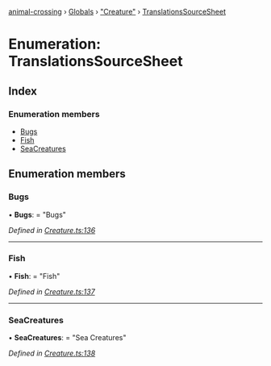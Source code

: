 [animal-crossing](../README.md) › [Globals](../globals.md) › ["Creature"](../modules/_creature_.md) › [TranslationsSourceSheet](_creature_.translationssourcesheet.md)

# Enumeration: TranslationsSourceSheet

## Index

### Enumeration members

* [Bugs](_creature_.translationssourcesheet.md#bugs)
* [Fish](_creature_.translationssourcesheet.md#fish)
* [SeaCreatures](_creature_.translationssourcesheet.md#seacreatures)

## Enumeration members

###  Bugs

• **Bugs**: = "Bugs"

*Defined in [Creature.ts:136](https://github.com/Norviah/animal-crossing/blob/267b9fa/module/types/Creature.ts#L136)*

___

###  Fish

• **Fish**: = "Fish"

*Defined in [Creature.ts:137](https://github.com/Norviah/animal-crossing/blob/267b9fa/module/types/Creature.ts#L137)*

___

###  SeaCreatures

• **SeaCreatures**: = "Sea Creatures"

*Defined in [Creature.ts:138](https://github.com/Norviah/animal-crossing/blob/267b9fa/module/types/Creature.ts#L138)*
